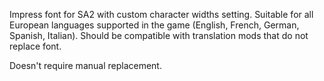 Impress font for SA2 with custom character widths setting. Suitable for all European languages supported in the game (English, French, German, Spanish, Italian). Should be compatible with translation mods that do not replace font.

Doesn't require manual replacement.
